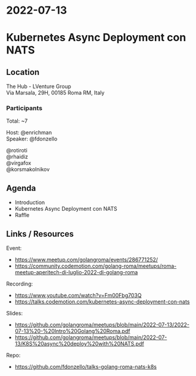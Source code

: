 # 2022-07-13

# Kubernetes Async Deployment con NATS

## Location

The Hub - LVenture Group  
Via Marsala, 29H, 00185 Roma RM, Italy

### Participants

Total: ~7

Host: @enrichman  
Speaker: @fdonzello

@rotiroti  
@rhaidiz    
@virgafox  
@korsmakolnikov  

## Agenda
- Introduction
- Kubernetes Async Deployment con NATS
- Raffle

## Links / Resources

Event:
- https://www.meetup.com/golangroma/events/286771252/
- https://community.codemotion.com/golang-roma/meetups/roma-meetup-aperitech-di-luglio-2022-di-golang-roma

Recording:
- https://www.youtube.com/watch?v=Fm00Fbg703Q
- https://talks.codemotion.com/kubernetes-async-deployment-con-nats

Slides:
- https://github.com/golangroma/meetups/blob/main/2022-07-13/2022-07-13%20-%20Intro%20Golang%20Roma.pdf
- https://github.com/golangroma/meetups/blob/main/2022-07-13/K8S%20async%20deploy%20with%20NATS.pdf

Repo:
- https://github.com/fdonzello/talks-golang-roma-nats-k8s
